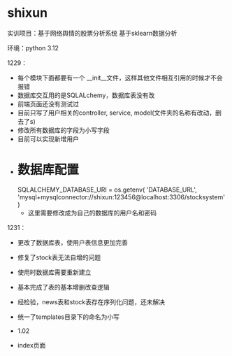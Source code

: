 # shixun
实训项目：基于网络舆情的股票分析系统
基于sklearn数据分析

环境：python 3.12

1229：
- 每个模块下面都要有一个 __init__文件，这样其他文件相互引用的时候才不会报错
- 数据库交互用的是SQLALchemy，数据库表没有改
- 前端页面还没有测试过
- 目前只写了用户相关的controller, service, model(文件夹的名称有改动，删去了s)
- 修改所有数据库的字段为小写字段
- 目前可以实现新增用户
- # 数据库配置
    SQLALCHEMY_DATABASE_URI = os.getenv(
        'DATABASE_URL',
        'mysql+mysqlconnector://shixun:123456@localhost:3306/stocksystem'
    )
  - 这里需要修改成为自己的数据库的用户名和密码

1231：
- 更改了数据库表，使用户表信息更加完善
- 修复了stock表无法自增的问题
- 使用时数据库需要重新建立
- 基本完成了表的基本增删改查逻辑
- 经检验，news表和stock表存在序列化问题，还未解决
- 统一了templates目录下的命名为小写

- 1.02
- index页面
